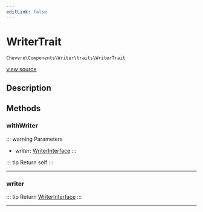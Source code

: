```yaml
---
editLink: false
---
```


# WriterTrait

`Chevere\Components\Writer\traits\WriterTrait`

[view source](https://github.com/chevere/chevere/blob/master/src/Chevere/Components/Writer/traits/WriterTrait.php)

## Description



## Methods

### withWriter

::: warning Parameters
- *writer*: [WriterInterface](../../../Interfaces/Writer/WriterInterface.md)
:::

::: tip Return
self
:::

---

### writer

::: tip Return
[WriterInterface](../../../Interfaces/Writer/WriterInterface.md)
:::

---
